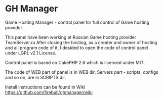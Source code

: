 GH Manager
=============

Game Hosting Manager - control panel for full control of Game hosting provider.

This panel have been working at Russian Game hosting provider TeamServer.ru
After closing the hosting, as a creater and owner of hosting and all program code of it,
I desided to open the code of control panel under LGPL v2.1 License.

Control panel is based on CakePHP 2.6 which is licensed under MIT.

The code of WEB part of panel is in WEB dir.
Servers part - scripts, configs and so on, are in SCRIPTS dir.

Install instructions can be found in Wiki https://github.com/firebull/ghmanager/wiki

